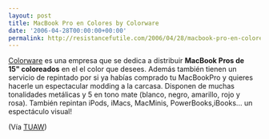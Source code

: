```yaml
---
layout: post
title: MacBook Pro en Colores by Colorware
date: '2006-04-28T00:00:00+00:00'
permalink: http://resistancefutile.com/2006/04/28/macbook-pro-en-colores-by-colorware/
---
```

<a href="http://www.colorwarepc.com/products/select_macbook.aspx"><img style="float:right; margin:0 0 10px 10px;cursor:pointer; cursor:hand;" src="http://photos1.blogger.com/blogger/6639/1972/320/macbook_pro_main.jpg" border="0" alt="" /></a><a href="http://www.colorwarepc.com/">Colorware</a> es una empresa que se dedica a  distribuir <span style="font-weight:bold;">MacBook Pros de 15" coloreados</span> en el el color que desees. Además también tienen un servicio de repintado por si ya habías comprado tu MacBookPro y quieres hacerle un espectacular modding a la carcasa. Disponen de muchas tonalidades metálicas y 5 en tono mate (blanco, negro, amarillo, rojo y rosa). También repintan iPods, iMacs, MacMinis, PowerBooks,iBooks... un espectáculo visual!

(Vía <a href="http://www.tuaw.com/2006/04/27/macbook-pros-now-available-in-20-colors-from-colorware/">TUAW</a>)
